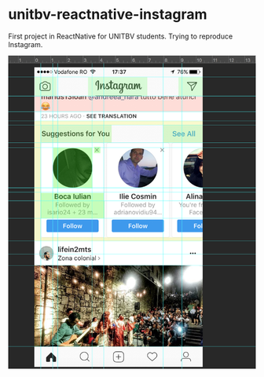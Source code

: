 # unitbv-reactnative-instagram
First project in ReactNative for UNITBV students. Trying to reproduce Instagram.

![first-slice](res/first_mockup_grid.png)

